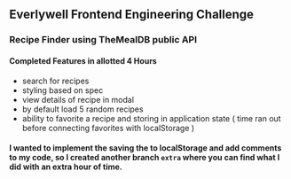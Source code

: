 ## Everlywell Frontend Engineering Challenge

### Recipe Finder using TheMealDB public API

#### Completed Features in allotted 4 Hours
- search for recipes
- styling based on spec
- view details of recipe in modal
- by default load 5 random recipes
- ability to favorite a recipe and storing in application state ( time ran out before connecting favorites with localStorage )
#### I wanted to implement the saving the to localStorage and add comments to my code, so I created another branch ```extra``` where you can find what I did with an extra hour of time.
